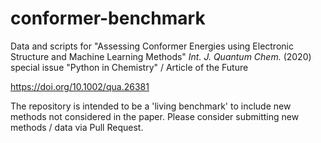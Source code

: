# conformer-benchmark
Data and scripts for "Assessing Conformer Energies using Electronic Structure and Machine Learning Methods"
_Int. J. Quantum Chem._ (2020) special issue "Python in Chemistry" / Article of the Future

https://doi.org/10.1002/qua.26381

The repository is intended to be a 'living benchmark' to include new methods not considered in the paper. Please consider submitting new methods / data via Pull Request.
